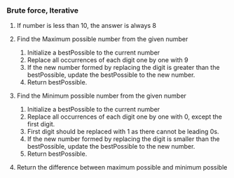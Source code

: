 ### Brute force, Iterative
1. If number is less than 10, the answer is always 8

1. Find the Maximum possible number from the given number
   1. Initialize a bestPossible to the current number
   1. Replace all occurrences of each digit one by one with 9
   1. If the new number formed by replacing the digit is greater than the bestPossible, update the bestPossible to the new number.
   1. Return bestPossible.

1. Find the Minimum possible number from the given number
   1. Initialize a bestPossible to the current number
   1. Replace all occurrences of each digit one by one with 0, except the first digit.
   1. First digit should be replaced with 1 as there cannot be leading 0s.
   1. If the new number formed by replacing the digit is smaller than the bestPossible, update the bestPossible to the new number.
   1. Return bestPossible. 
   
1. Return the difference between maximum possible and minimum possible